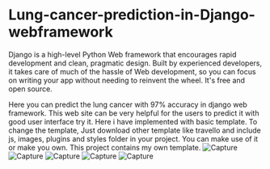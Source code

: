 # Lung-cancer-prediction-in-Django-webframework
Django is a high-level Python Web framework that encourages rapid development and clean, pragmatic design. Built by experienced developers, it takes care of much of the hassle of Web development, so you can focus on writing your app without needing to reinvent the wheel. It's free and open source.

Here you can predict the lung cancer with 97% accuracy in django web framework. This web site can be very helpful for the users to predict it with good user interface try it.
Here i have implemented with basic template. To change the template, Just download other template like travello and include js, images, plugins and styles folder in your project. You can make use of it or make you own. This project contains my own template.
![Capture](https://user-images.githubusercontent.com/60873202/90883731-054d3180-e3cc-11ea-8377-bcee38cea610.PNG)
![Capture](https://user-images.githubusercontent.com/60873202/90889112-236b5f80-e3d5-11ea-9e7d-de6d3056d393.PNG)
![Capture](https://user-images.githubusercontent.com/60873202/90888591-33367400-e3d4-11ea-9eae-ded19dbae7f5.PNG)
![Capture](https://user-images.githubusercontent.com/60873202/90889399-bd330c80-e3d5-11ea-8685-b781d09346cf.PNG)
![Capture](https://user-images.githubusercontent.com/60873202/90889505-f10e3200-e3d5-11ea-9be8-dc675ce137fc.PNG)
